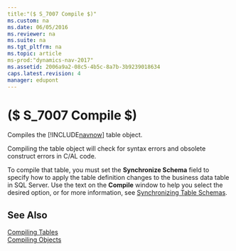 ```yaml
---
title:"($ S_7007 Compile $)"
ms.custom: na
ms.date: 06/05/2016
ms.reviewer: na
ms.suite: na
ms.tgt_pltfrm: na
ms.topic: article
ms-prod:"dynamics-nav-2017"
ms.assetid: 2006a9a2-08c5-4b5c-8a7b-3b9239018634
caps.latest.revision: 4
manager: edupont
---
```

# ($ S_7007 Compile $)
Compiles the [!INCLUDE[navnow](includes/navnow_md.md)] table object.  
  
 Compiling the table object will check for syntax errors and obsolete construct errors in C\/AL code.  
  
 To compile that table, you must set the **Synchronize Schema** field to specify how to apply the table definition changes to the business data table in SQL Server. Use the text on the **Compile** window to help you select the desired option, or for more information, see [Synchronizing Table Schemas](Synchronizing-Table-Schemas.md).  
  
## See Also  
 [Compiling Tables](Compiling-Tables.md)   
 [Compiling Objects](Compiling-Objects.md)